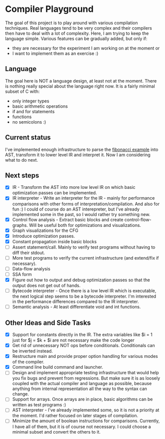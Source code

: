 # Compiler Playground

The goal of this project is to play around with various compilation techniques.
Real languages tend to be very complex and their compilers then have to
deal with a lot of complexity. Here, I am trying to keep the language simple.
Various features can be gradually added, but only if:

* they are necessary for the experiment I am working on at the moment or
* I want to implement them as an exercise :)

## Language

The goal here is NOT a language design, at least not at the moment. There is nothing really special about the language
right now. It is a fairly minimal subset of C with:

* only integer types
* basic arithmetic operations
* if and for statements
* functions
* no semicolons :)

## Current status

I've implemented enough infrastructure to parse the [fibonacci example](./programs/source/fib.prog) into AST,
transform it to lower level IR and interpret it. Now I am considering what to do next.

## Next steps

- [x] IR - Transform the AST into more low level IR on which basic optimization passes can be implemented.
- [x] IR interpreter - Write an interpreter for the IR - mainly for performance comparisons with other forms of
  interpretation/compilation. And also for fun :) I could of course do an AST interepreter, but I've already implemented
  some in the past, so I would rather try something new.
- [x] Control flow analysis - Extract basic blocks and create control-flow-graphs. Will be useful both for optimizations
  and visualizations.
- [x] Graph visualizations for the CFG
- [x] Introduce optimization passes.
- [x] Constant propagation inside basic blocks
- [ ] Assert statement/call. Mainly to verify test programs without having to diff their stdout.
- [ ] More test programs to verify the current infrastructure (and extend/fix if necessary).
- [ ] Data-flow analysis
- [ ] SSA form
- [x] Figure out how to output and debug optimization passes so that the output does not get out of hands.
- [ ] Bytecode interpreter - Once there is a low level IR which is executable, the next logical step seems to be a
  bytecode interpreter.
  I'm interested in the performance differences compared to the IR interpreter.
- [ ] Semantic analysis - At least differentiate void and int functions.

## Other Ideas and Side Tasks

- [x] Support for constants directly in the IR. The extra variables like $i = 1 just for $j = $k + $i are not necessary
  make the code longer
- [x] Get rid of unnecessary NOT ops before conditionals. Conditionals can be inverted instead.
- [x] Restructure main and provide proper option handling for various modes of the compiler.
- [x] Command line build command and launcher.
- [ ] Design and implement appropriate testing infrastructure that would help you fix bugs and prevent from regressions.
  But make sure it is as loosely coupled with the actual compiler and language as possible,
  because anything from internal representation all the way to the syntax can change.
- [ ] Support for arrays. Once arrays are in place, basic algorithms can be written as test programs :)
- [ ] AST interpreter - I've already implemented some, so it is not a priority at the moment. I'd rather focused on
  later
  stages of compilation.
- [ ] Minimize the amount of boolean instructions for comparisons. Currently, I have all of them, but it is of course
  not necessary. I could choose a minimal subset and convert the others to it. 